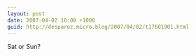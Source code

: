 ```yaml
---
layout: post
date: 2007-04-02 10:00 +1000
guid: http://desparoz.micro.blog/2007/04/02/t17601901.html
---
```

Sat or Sun?

